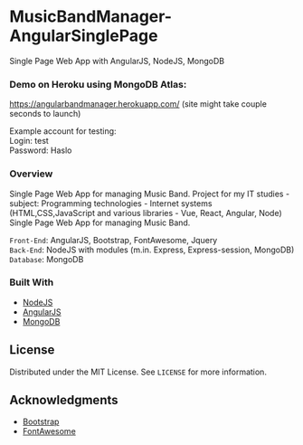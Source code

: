 # MusicBandManager-AngularSinglePage
Single Page Web App with AngularJS, NodeJS, MongoDB

 ### Demo on Heroku using MongoDB Atlas:
 https://angularbandmanager.herokuapp.com/ (site might take couple seconds to launch)
 
 Example account for testing:\
 Login: test\
 Password: Haslo
 
  ### Overview
 
Single Page Web App for managing Music Band. Project for my IT studies - subject: Programming technologies - Internet systems (HTML,CSS,JavaScript and various libraries - Vue, React, Angular, Node)\
Single Page Web App for managing Music Band. 

`Front-End`: AngularJS, Bootstrap, FontAwesome, Jquery\
`Back-End`: NodeJS with modules (m.in. Express, Express-session, MongoDB)\
`Database`: MongoDB
 
 ### Built With

* [NodeJS](https://nodejs.org/)
* [AngularJS](https://angularjs.org/)
* [MongoDB](https://www.mongodb.com/)

 <!-- LICENSE -->
## License

Distributed under the MIT License. See `LICENSE` for more information.

<!-- ACKNOWLEDGMENTS -->
## Acknowledgments

* [Bootstrap](https://getbootstrap.com/)
* [FontAwesome](https://fontawesome.com/)
